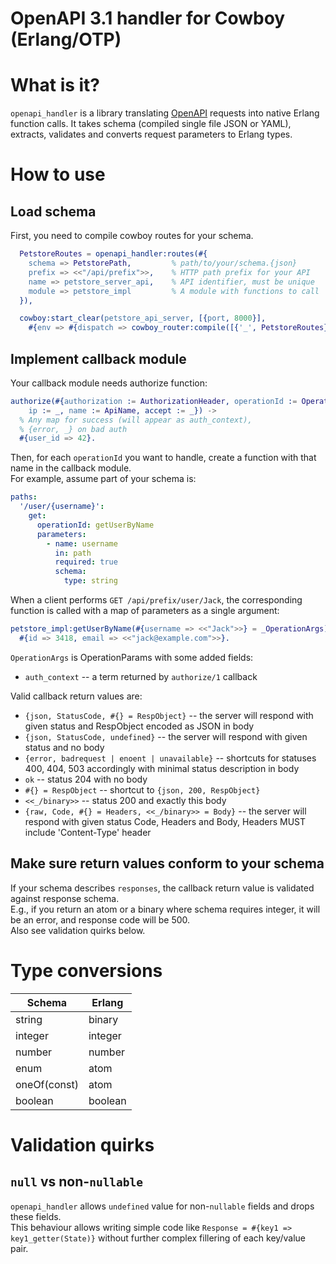 OpenAPI 3.1 handler for Cowboy (Erlang/OTP)
=================

# What is it?
`openapi_handler` is a library translating [OpenAPI](https://spec.openapis.org/oas/v3.1.0) requests
into native Erlang function calls. It takes schema (compiled single file JSON or YAML), extracts, validates
and converts request parameters to Erlang types.

# How to use

## Load schema
First, you need to compile cowboy routes for your schema.  
```erlang
  PetstoreRoutes = openapi_handler:routes(#{
    schema => PetstorePath,         % path/to/your/schema.{json}
    prefix => <<"/api/prefix">>,    % HTTP path prefix for your API
    name => petstore_server_api,    % API identifier, must be unique
    module => petstore_impl         % A module with functions to call
  }),

  cowboy:start_clear(petstore_api_server, [{port, 8000}],
    #{env => #{dispatch => cowboy_router:compile([{'_', PetstoreRoutes}])}}),
```

## Implement callback module
Your callback module needs authorize function:
```erlang
authorize(#{authorization := AuthorizationHeader, operationId := OperationId, args := OperationParams,
    ip := _, name := ApiName, accept := _}) ->
  % Any map for success (will appear as auth_context),
  % {error, _} on bad auth
  #{user_id => 42}.
```

Then, for each `operationId` you want to handle, create a function with that name in the callback module.  
For example, assume part of your schema is:
```yaml
paths:
  '/user/{username}':
    get:
      operationId: getUserByName
      parameters:
        - name: username
          in: path
          required: true
          schema:
            type: string
```

When a client performs `GET /api/prefix/user/Jack`, the corresponding function is called
with a map of parameters as a single argument:
```erlang
petstore_impl:getUserByName(#{username => <<"Jack">>} = _OperationArgs) ->
  #{id => 3418, email => <<"jack@example.com">>}.
```

`OperationArgs` is OperationParams with some added fields:
  * `auth_context` -- a term returned by `authorize/1` callback


Valid callback return values are:
  * `{json, StatusCode, #{} = RespObject}` -- the server will respond with given status and RespObject encoded as JSON in body
  * `{json, StatusCode, undefined}` -- the server will respond with given status and no body
  * `{error, badrequest | enoent | unavailable}` -- shortcuts for statuses 400, 404, 503 accordingly with minimal status description in body
  * `ok` -- status 204 with no body
  * `#{} = RespObject` -- shortcut to `{json, 200, RespObject}`
  * `<<_/binary>>` -- status 200 and exactly this body
  * `{raw, Code, #{} = Headers, <<_/binary>> = Body}` -- the server will respond with given status Code, Headers and Body, Headers MUST include 'Content-Type' header

## Make sure return values conform to your schema
If your schema describes `responses`, the callback return value is validated against response schema.  
E.g., if you return an atom or a binary where schema requires integer, it will be an error, and response code will be 500.  
Also see validation quirks below.

# Type conversions
| Schema | Erlang |
| ----   | ----   |
| string | binary |
| integer| integer|
| number | number |
| enum   | atom   |
| oneOf(const) | atom |
| boolean | boolean|

# Validation quirks
## `null` vs non-`nullable`
`openapi_handler` allows `undefined` value for non-`nullable` fields and drops these fields.  
This behaviour allows writing simple code like `Response = #{key1 => key1_getter(State)}` without
further complex fillering of each key/value pair.

